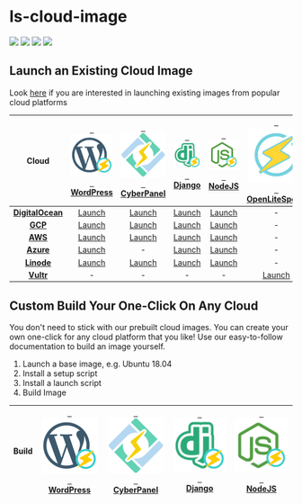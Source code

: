 # ls-cloud-image
[<img src="https://img.shields.io/github/contributors/litespeedtech/ls-cloud-image.svg">](https://github.com/litespeedtech/ls-cloud-image/graphs/contributors) 
[<img src="https://img.shields.io/badge/Made%20with-BASH-orange.svg">](https://en.wikipedia.org/wiki/Bash_(Unix_shell)) 
[<img src="https://img.shields.io/badge/slack-LiteSpeed-blue.svg?logo=slack">](https://goo.gl/FG9S4N) 
[<img src="https://img.shields.io/twitter/follow/litespeedtech.svg?label=Follow&style=social">](https://twitter.com/litespeedtech)

## Launch an Existing Cloud Image
Look [here](https://docs.litespeedtech.com/cloud/index.html) if you are interested in launching existing images from popular cloud platforms

| Cloud  | [&nbsp;&nbsp;<img src="_image/wp_50.svg" width = "100">&nbsp;&nbsp; </br> WordPress ](https://docs.litespeedtech.com/cloud/wordpress/) | [&nbsp;&nbsp;<img src="_image/cyberpanel_50.svg" width = "100">&nbsp;&nbsp; </br> CyberPanel ](https://docs.litespeedtech.com/cloud/cyberpanel/) | [&nbsp;&nbsp;<img src="_image/django_50.svg" width = "100">&nbsp;&nbsp; </br> Django ](https://docs.litespeedtech.com/cloud/django/) | [&nbsp;&nbsp;<img src="_image/nodejs_50.svg" width = "100">&nbsp;&nbsp; </br> NodeJS](https://docs.litespeedtech.com/cloud/nodejs/) | [&nbsp;&nbsp;<img src="_image/openlitespeed-icon.png" width = "100">&nbsp;&nbsp;</br> OpenLiteSpeed](https://openlitespeed.org/)|
| :-------------: | :-------------: | :-------------: | :-------------: | :-------------: | :-------------: |
| [**DigitalOcean**](https://marketplace.digitalocean.com/category/blogs-and-forums)  | [Launch](https://cloud.digitalocean.com/droplets/new?image=openlitespeed-wp-18-04&utm_source=openlitespeed&utm_campaign=openlitespeed-wp)  | [Launch](https://cloud.digitalocean.com/droplets/new?image=cyberpanel-18-04&utm_source=cyberpanel&utm_campaign=cyberpanel) | [Launch](https://cloud.digitalocean.com/droplets/new?image=openlitespeed-django-18-04&utm_source=openlitespeed&utm_campaign=openlitespeed-django) | [Launch](https://cloud.digitalocean.com/droplets/new?image=openlitespeed-node-18-04&utm_source=openlitespeed&utm_campaign=openlitespeed-node) | - |
|[**GCP**](https://cloud.google.com/marketplace/)|[Launch](https://console.cloud.google.com/marketplace/details/gc-image-pub/openlitespeed-wordpress)| [Launch](https://console.cloud.google.com/marketplace/details/gc-image-pub/cyberpanel) | [Launch](https://console.cloud.google.com/marketplace/details/gc-image-pub/openlitespeed-django) | [Launch](https://console.cloud.google.com/marketplace/details/gc-image-pub/openlitespeed-nodejs) | - |
|[**AWS**](https://aws.amazon.com/marketplace/search/results?x=0&y=0&searchTerms=litespeed)|[Launch](https://aws.amazon.com/marketplace/pp/B07KSC2QQN)|[Launch](https://aws.amazon.com/marketplace/pp/B07MPZQ4PS)|[Launch](https://aws.amazon.com/marketplace/pp/B07MZ6VVRD)|[Launch](https://aws.amazon.com/marketplace/pp/B07MZ393TM)| - |
|[**Azure**](https://azuremarketplace.microsoft.com/en-us/marketplace/apps?search=litespeed)|[Launch](https://azuremarketplace.microsoft.com/en-us/marketplace/apps/litespeed_technologies.openlitespeed-wordpress)| - |[Launch](https://azuremarketplace.microsoft.com/en-us/marketplace/apps/litespeed_technologies.openlitespeed-django)| [Launch](https://azuremarketplace.microsoft.com/en-us/marketplace/apps/litespeed_technologies.openlitespeed-nodejs) | - |
|[**Linode**](https://www.linode.com/stackscripts/browse?ss_vendor=&ss_keyword=litespeed)|[Launch](https://www.linode.com/stackscripts/view/443929)|[Launch](https://www.linode.com/stackscripts/view/444976)|[Launch](https://www.linode.com/stackscripts/view/458602)|[Launch](https://www.linode.com/stackscripts/view/458633)| - |
|[**Vultr**](https://www.vultr.com/features/one-click-apps/)| - | - | - | - |[Launch](https://www.vultr.com/apps/openlitespeed)|
## Custom Build Your One-Click On Any Cloud
You don't need to stick with our prebuilt cloud images. You can create your own one-click for any cloud platform that you like! Use our easy-to-follow documentation to build an image yourself.

1. Launch a base image, e.g. Ubuntu 18.04
2. Install a setup script
3. Install a launch script
4. Build Image

| Build  | [&nbsp;&nbsp;<img src="_image/wp_50.svg" width = "100">&nbsp;&nbsp; </br> WordPress ](https://github.com/litespeedtech/ls-cloud-image/wiki/Build-WordPress-Image) | [&nbsp;&nbsp;<img src="_image/cyberpanel_50.svg" width = "100">&nbsp;&nbsp; </br> CyberPanel ](https://github.com/litespeedtech/ls-cloud-image/wiki/Build-CyberPanel-Image) | [&nbsp;&nbsp;<img src="_image/django_50.svg" width = "100">&nbsp;&nbsp; </br> Django ](https://github.com/litespeedtech/ls-cloud-image/wiki/Build-Django-Image) | [&nbsp;&nbsp;<img src="_image/nodejs_50.svg" width = "100">&nbsp;&nbsp; </br> NodeJS](https://github.com/litespeedtech/ls-cloud-image/wiki/Build-NodeJS-Image) |
| :-------------: | :-------------: | :-------------: | :-------------: | :-------------: |

